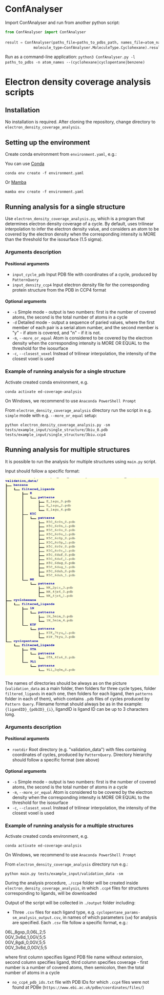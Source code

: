 # ConfAnalyser

Import ConfAnalyser and run from another python script:
```python
from ConfAnalyser import ConfAnalyser

result = ConfAnalyser(paths_file=paths_to_pdbs_path, names_file=atom_names_path,
             molecule_type=ConfAnalyser.MoleculeType.Cyclohexane).result()
```

Run as a command-line application:
`python3 ConfAnalyser.py -l paths_to_pdbs -n atom_names --(cyclohexane|cyclopentane|benzene)`

# Electron density coverage analysis scripts

## Installation

No installation is required.
After cloning the repository, change directory to `electron_density_coverage_analysis`.


## Setting up the environment

Create conda environment from `environment.yaml`, e.g.:

You can use [Conda](https://conda.io/projects/conda/en/latest/user-guide/install/index.html)

```
conda env create -f environment.yaml
```

Or [Mamba](https://mamba.readthedocs.io/en/latest/installation.html)

```
mamba env create -f environment.yaml
```

## Running analysis for a single structure
Use `electron_density_coverage_analysis.py`, which is a program that determines electron density coverage of a cycle. By default, uses trilinear interpolation to infer the electron density value, and considers an atom to be covered by the electron density when the corresponding intensity is MORE than the threshold for the isosurface (1.5 sigma).

### Arguments description

#### Positional arguments
  - `input_cycle_pdb`      Input PDB file with coordinates of a cycle, produced by `PatternQuery`
  - `input_density_ccp4`   Input electron density file for the corresponding protein structure from the PDB in CCP4 format      

#### Optional arguments
  - `-s`                   Simple mode - output is two numbers: first is the number of covered atoms, the second is the total number of atoms in a cycle
  - `-d`                   Detailed mode - output a sequence of paried values, where the first member of each pair is a serial atom number, and the second member is "y" - if atom is covered, and "n" - if it is not.      
  - `-m`, `--more_or_equal`  Atom is considered to be covered by the electron density when the corresponding intensity is MORE OR EQUAL to the threshold for the isosurface       
  - `-c`, `--closest_voxel`  Instead of trilinear interpolation, the intensity of the closest voxel is used


### Example of running analysis for a single structure

Activate created conda environment, e.g.

```
conda activate ed-coverage-analysis
```
On Windows, we recommend to use `Anaconda PowerShell Prompt`

From `electron_density_coverage_analysis` directory run the script in e.g. `simple` mode with e.g. `--more_or_equal` setup:
```
python electron_density_coverage_analysis.py -sm tests/example_input/single_structure/3biu_0.pdb tests/example_input/single_structure/3biu.ccp4
```



## Running analysis for multiple structures
It is possible to run the analysis for multiple structures using `main.py` script.

Input should follow a specific format:
<!-- TODO: put image to repo -->
![Alt text](electron_density_coverage_analysis/image.png) 

The names of directories should be always as on the picture (`validation_data` as a main folder, then folders for three cycle types, folder `filtered_ligands` in each one, then folders for each ligand, then `patterns` folder in each of them), which contains `.pdb` files of cycles produced by `Pattern Query`. Filename format should always be as in the example: `{ligandID}_{pdbID}_{i}`, ligandID is ligand ID can be up to 3 characters long.

### Arguments description

#### Positional arguments
  - `rootdir`      Root directory (e.g. "validation_data") with files containing coordinates of cycles, produced by `PatternQuery`. Directory hierarchy should follow a specific format (see above)

#### Optional arguments
  - `-s`                   Simple mode - output is two numbers: first is the number of covered atoms, the second is the total number of atoms in a cycle  
  - `-m`, `--more_or_equal`  Atom is considered to be covered by the electron density when the corresponding intensity is MORE OR EQUAL to the threshold for the isosurface       
  - `-c`, `--closest_voxel`  Instead of trilinear interpolation, the intensity of the closest voxel is used



### Example of running analysis for a multiple structures

Activate created conda environment, e.g.

```
conda activate ed-coverage-analysis
```

On Windows, we recommend to use `Anaconda PowerShell Prompt`

From `electron_density_coverage_analysis` directory run e.g.:

```
python main.py tests/example_input/validation_data -sm
```

During the analysis procedure, `./ccp4` folder will be created inside `electron_density_coverage_analysis`, in which `.ccp4` files for structures corresponding to ligands, will be downloaded

Output of the script will be collected in `./output` folder including:
 - Three `.csv` files for each ligand type, e.g. `cyclopentane_params-sm_analysis_output.csv`, in names of which parameters (`sm`) for analysis are specified.
 Each `.csv` file follow a specific format, e.g.:

  06L_8gxp_0,06L,2;5\
  0GV_3v8d_1,0GV,5;5\
  0GV_8gdi_0,0GV,5;5\
  0GV_3v8d_0,0GV,5;5

  where first column specifies ligand PDB file name without extension, second column specifies ligand, third column specifies coverage - first number is a number of covered atoms, then semicolon, then the total number of atoms in a cycle

 - `no_ccp4_pdb_ids.txt` file with PDB IDs for which `.ccp4` files were not found at PDBe (`https://www.ebi.ac.uk/pdbe/coordinates/files/`)





